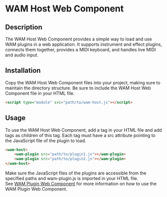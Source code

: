 # WAM Host Web Component

## Description
The WAM Host Web Component provides a simple way to load and use WAM plugins in a web application. It supports instrument and effect plugins, connects them together, provides a MIDI keyboard, and handles live MIDI and audio input.
## Installation
Copy the WAM Host Web Component files into your project, making sure to maintain the directory structure. Be sure to include the WAM Host Web Component file in your HTML file.
```html
<script type="module" src="path/to/wam-host.js"></script>
```
## Usage
To use the WAM Host Web Component, add a <wam-host> tag in your HTML file and add <wam-plugin> tags as children of this tag. Each <wam-plugin> tag must have a src attribute pointing to the JavaScript file of the plugin to load.
```html
<wam-host>
    <wam-plugin src="path/to/plugin1.js"></wam-plugin>
    <wam-plugin src="path/to/plugin2.js"></wam-plugin>
</wam-host>
```

Make sure the JavaScript files of the plugins are accessible from the specified paths and wam-plugin.js is imported in your HTML file.  
See [WAM Plugin Web Component]() for more information on how to use the WAM Plugin Web Component.